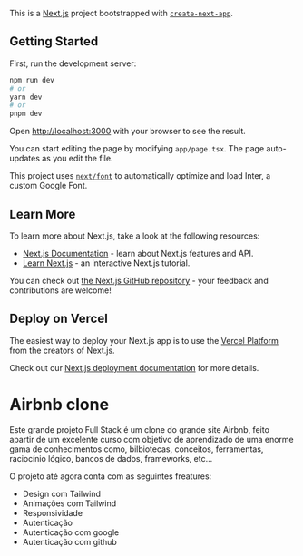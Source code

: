 This is a [Next.js](https://nextjs.org/) project bootstrapped with [`create-next-app`](https://github.com/vercel/next.js/tree/canary/packages/create-next-app).

## Getting Started

First, run the development server:

```bash
npm run dev
# or
yarn dev
# or
pnpm dev
```

Open [http://localhost:3000](http://localhost:3000) with your browser to see the result.

You can start editing the page by modifying `app/page.tsx`. The page auto-updates as you edit the file.

This project uses [`next/font`](https://nextjs.org/docs/basic-features/font-optimization) to automatically optimize and load Inter, a custom Google Font.

## Learn More

To learn more about Next.js, take a look at the following resources:

- [Next.js Documentation](https://nextjs.org/docs) - learn about Next.js features and API.
- [Learn Next.js](https://nextjs.org/learn) - an interactive Next.js tutorial.

You can check out [the Next.js GitHub repository](https://github.com/vercel/next.js/) - your feedback and contributions are welcome!

## Deploy on Vercel

The easiest way to deploy your Next.js app is to use the [Vercel Platform](https://vercel.com/new?utm_medium=default-template&filter=next.js&utm_source=create-next-app&utm_campaign=create-next-app-readme) from the creators of Next.js.

Check out our [Next.js deployment documentation](https://nextjs.org/docs/deployment) for more details.

<h1>Airbnb clone</h1>
<p>Este grande projeto Full Stack é um clone do grande site Airbnb, feito apartir de um excelente curso com objetivo de aprendizado de uma enorme gama de conhecimentos como, bilbiotecas, conceitos, ferramentas, raciocínio lógico, bancos de dados, frameworks, etc...</p>
<p>O projeto até agora conta com as seguintes freatures:</p>
<ul>
  <li>Design com Tailwind</li>
  <li>Animações com Tailwind</li>
  <li>Responsividade</li>
  <li>Autenticação</li>
  <li>Autenticação com google</li>
  <li>Autenticação com github</li>
</ul>
